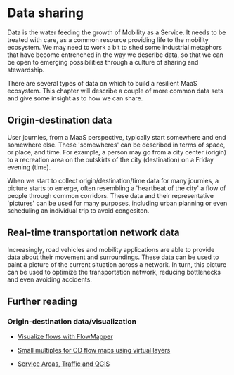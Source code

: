 # Data sharing

Data is the water feeding the growth of Mobility as a Service. It needs to be treated with care, as a common resource providing life to the mobility ecosystem. We may need to work a bit to shed some industrial metaphors that have become entrenched in the way we describe data, so that we can be open to emerging possibilities through a culture of sharing and stewardship.

There are several types of data on which to build a resilient MaaS ecosystem. This chapter will describe a couple of more common data sets and give some insight as to how we can share.

## Origin-destination data

User journies, from a MaaS perspective, typically start somewhere and end somewhere else. These 'somewheres' can be described in terms of space, or place, and time. For example, a person may go from a city center \(origin\) to a recreation area on the outskirts of the city \(destination\) on a Friday evening \(time\).

When we start to collect origin/destination/time data for many journies, a picture starts to emerge, often resembling a 'heartbeat of the city' a flow of people through common corridors. These data and their representative 'pictures' can be used for many purposes, including urban planning or even scheduling an individual trip to avoid congesiton.

## Real-time transportation network data

Increasingly, road vehicles and mobility applications are able to provide data about their movement and surroundings. These data can be used to paint a picture of the current situation across a network. In turn, this picture can be used to optimize the transportation network, reducing bottlenecks and even avoiding accidents.

## Further reading

### Origin-destination data/visualization

* [Visualize flows with FlowMapper](http://www.qgis.nl/2014/10/27/stromen-weergeven-met-flowmapper/)

* [Small multiples for OD flow maps using virtual layers](https://anitagraser.com/2017/01/17/small-multiples-for-od-flow-maps-using-virtual-layers/)

* [Service Areas, Traffic and QGIS](http://www.digital-geography.com/service-areas-traffic-and-qgis/)



